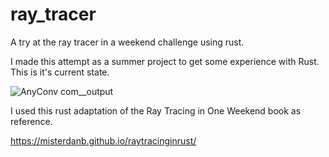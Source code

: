 # ray_tracer
A try at the ray tracer in a weekend challenge using rust. 

I made this attempt as a summer project to get some experience with Rust. This is it's current state.

![AnyConv com__output](https://user-images.githubusercontent.com/80289256/186730495-4a44da09-5ccc-437f-97ec-85e66f4bf024.jpeg)

I used this rust adaptation of the Ray Tracing in One Weekend book as reference.

 https://misterdanb.github.io/raytracinginrust/
